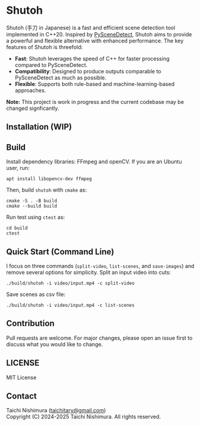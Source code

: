 # Shutoh
Shutoh (手刀 in Japanese) is a fast and efficient scene detection tool implemented in C++20.
Inspired by [PySceneDetect](https://github.com/Breakthrough/PySceneDetect), Shutoh aims to provide a powerful and flexible alternative with enhanced performance. The key features of Shutoh is threefold:
- **Fast**: Shutoh leverages the speed of C++ for faster processing compared to PySceneDetect.
- **Compatibility**: Designed to produce outputs comparable to PySceneDetect as much as possible.
- **Flexible**: Supports both rule-based and machine-learning-based approaches.

**Note:** This project is work in progress and the current codebase may be changed signficantly.

## Installation (WIP)

## Build
Install dependency libraries: FFmpeg and openCV. If you are an Ubuntu user, run:
```
apt install libopencv-dev ffmpeg
```
Then, build `shutoh` with `cmake` as:
```
cmake -S . -B build
cmake --build build
```
Run test using `ctest` as:
```
cd build
ctest
```

## Quick Start (Command Line)
I focus on three commands (`split-video`, `list-scenes`, and `save-images`) and remove several options for simplicity.
Split an input video into cuts:
```
./build/shutoh -i video/input.mp4 -c split-video
```
Save scenes as csv file:
```
./build/shutoh -i video/input.mp4 -c list-scenes
```

## Contribution
Pull requests are welcome. For major changes, please open an issue first to discuss what you would like to change.

## LICENSE
MIT License

## Contact
Taichi Nishimura ([taichitary@gmail.com](taichitary@gmail.com))  
Copyright (C) 2024-2025 Taichi Nishimura.
All rights reserved.